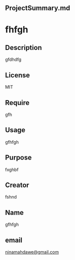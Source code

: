 ## ProjectSummary.md

# fhfgh

## Description

gfdhdfg

## License

MIT

## Require

gfh

## Usage

gfhfgh

## Purpose

fxghbf

## Creator

fshnd

## Name

gfhfgh

## email

<a href="mailto:ninamahdawe@gmail.com">ninamahdawe@gmail.com</a>
